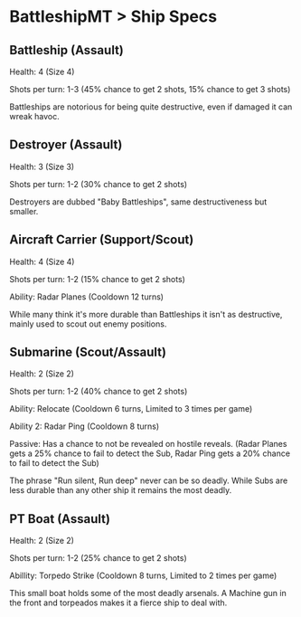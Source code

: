 # BattleshipMT > Ship Specs

## Battleship (Assault)

Health: 4 (Size 4)

Shots per turn: 1-3 (45% chance to get 2 shots, 15% chance to get 3 shots)

Battleships are notorious for being quite destructive, even if damaged it can wreak havoc.

## Destroyer (Assault)

Health: 3 (Size 3)

Shots per turn: 1-2 (30% chance to get 2 shots)

Destroyers are dubbed "Baby Battleships", same destructiveness but smaller.

## Aircraft Carrier (Support/Scout)

Health: 4 (Size 4)

Shots per turn: 1-2 (15% chance to get 2 shots)

Ability: Radar Planes (Cooldown 12 turns)

While many think it's more durable than Battleships it isn't as destructive, mainly used to scout out enemy positions.

## Submarine (Scout/Assault)

Health: 2 (Size 2)

Shots per turn: 1-2 (40% chance to get 2 shots)

Ability: Relocate (Cooldown 6 turns, Limited to 3 times per game)

Ability 2: Radar Ping (Cooldown 8 turns)

Passive: Has a chance to not be revealed on hostile reveals. (Radar Planes gets a 25% chance to fail to detect the Sub, Radar Ping gets a 20% chance to fail to detect the Sub)

The phrase "Run silent, Run deep" never can be so deadly. While Subs are less durable than any other ship it remains the most deadly.

## PT Boat (Assault)

Health: 2 (Size 2)

Shots per turn: 1-2 (25% chance to get 2 shots)

Abillity: Torpedo Strike (Cooldown 8 turns, Limited to 2 times per game)

This small boat holds some of the most deadly arsenals. A Machine gun in the front and torpeados makes it a fierce ship to deal with.
